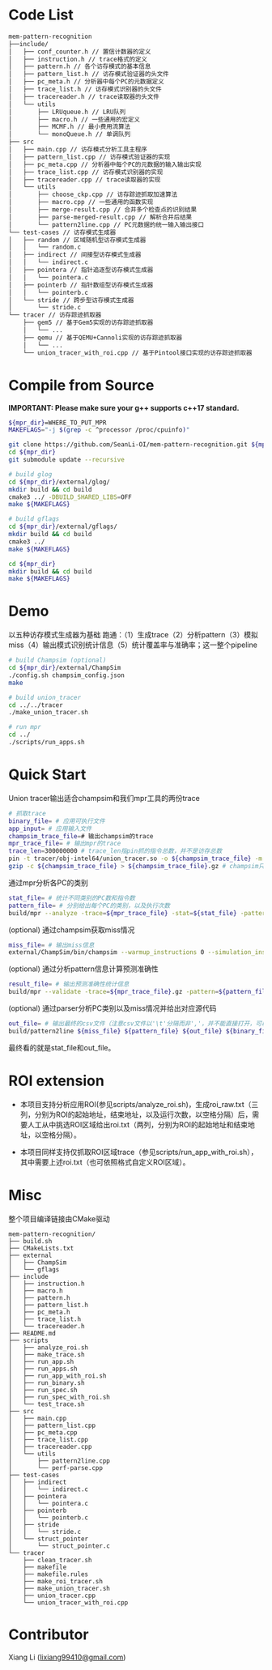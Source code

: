 # Code List
``` bash
mem-pattern-recognition
├──include/
│   ├── conf_counter.h // 置信计数器的定义
│   ├── instruction.h // trace格式的定义
│   ├── pattern.h // 各个访存模式的基本信息
│   ├── pattern_list.h // 访存模式验证器的头文件
│   ├── pc_meta.h // 分析器中每个PC的元数据定义
│   ├── trace_list.h // 访存模式识别器的头文件
│   ├── tracereader.h // trace读取器的头文件
│   └── utils
│       ├── LRUqueue.h // LRU队列
│       ├── macro.h // 一些通用的宏定义
│       ├── MCMF.h // 最小费用流算法
│       └── monoQueue.h // 单调队列
├── src
│   ├── main.cpp // 访存模式分析工具主程序
│   ├── pattern_list.cpp // 访存模式验证器的实现
│   ├── pc_meta.cpp // 分析器中每个PC的元数据的输入输出实现
│   ├── trace_list.cpp // 访存模式识别器的实现
│   ├── tracereader.cpp // trace读取器的实现
│   └── utils
│       ├── choose_ckp.cpp // 访存踪迹抓取加速算法
│       ├── macro.cpp // 一些通用的函数实现
│       ├── merge-result.cpp // 合并多个检查点的识别结果
│       ├── parse-merged-result.cpp // 解析合并后结果
│       └── pattern2line.cpp // PC元数据的统一输入输出接口
└── test-cases // 访存模式生成器
│   ├── random // 区域随机型访存模式生成器
│   │   └── random.c
│   ├── indirect // 间接型访存模式生成器
│   │   └── indirect.c
│   ├── pointera // 指针追逐型访存模式生成器
│   │   └── pointera.c
│   ├── pointerb // 指针数组型访存模式生成器
│   │   └── pointerb.c
│   └── stride // 跨步型访存模式生成器
│       └── stride.c
└── tracer // 访存踪迹抓取器
    ├── gem5 // 基于Gem5实现的访存踪迹抓取器
    │   └── ...
    ├── qemu // 基于QEMU+Cannoli实现的访存踪迹抓取器
    │   └── ...
    └── union_tracer_with_roi.cpp // 基于Pintool接口实现的访存踪迹抓取器
```

# Compile from Source

**IMPORTANT: Please make sure your g++ supports c++17 standard.**

``` bash
${mpr_dir}=WHERE_TO_PUT_MPR
MAKEFLAGS="-j $(grep -c ^processor /proc/cpuinfo)"

git clone https://github.com/SeanLi-OI/mem-pattern-recognition.git ${mpr_dir}
cd ${mpr_dir}
git submodule update --recursive

# build glog
cd ${mpr_dir}/external/glog/
mkdir build && cd build
cmake3 ../ -DBUILD_SHARED_LIBS=OFF
make ${MAKEFLAGS}

# build gflags
cd ${mpr_dir}/external/gflags/
mkdir build && cd build
cmake3 ../
make ${MAKEFLAGS}

cd ${mpr_dir}
mkdir build && cd build
make ${MAKEFLAGS}
```


# Demo

以五种访存模式生成器为基础
跑通：（1）生成trace（2）分析pattern（3）模拟miss（4）输出模式识别统计信息（5）统计覆盖率与准确率；这一整个pipeline
```bash
# build Champsim (optional)
cd ${mpr_dir}/external/ChampSim
./config.sh champsim_config.json
make

# build union_tracer
cd ../../tracer
./make_union_tracer.sh

# run mpr
cd ../
./scripts/run_apps.sh
```

# Quick Start

Union tracer输出适合champsim和我们mpr工具的两份trace
```bash
# 抓取trace
binary_file= # 应用可执行文件
app_input= # 应用输入文件
champsim_trace_file=# 输出champsim的trace
mpr_trace_file= # 输出mpr的trace
trace_len=300000000 # trace_len指pin抓的指令总数，并不是访存总数
pin -t tracer/obj-intel64/union_tracer.so -o ${champsim_trace_file} -m ${mpr_trace_file} -t ${trace_len} -- ${binary_file} <${app_input}
gzip -c ${champsim_trace_file} > ${champsim_trace_file}.gz # champsim只支持gz/xz压缩文件
```

通过mpr分析各PC的类别
```bash
stat_file= # 统计不同类别的PC数和指令数
pattern_file= # 分别给出每个PC的类别，以及执行次数
build/mpr --analyze -trace=${mpr_trace_file} -stat=${stat_file} -pattern=${pattern_file} 2>${result_dir}/${app}/mpr_err.txt
```

(optional) 通过champsim获取miss情况
```bash
miss_file= # 输出miss信息
external/ChampSim/bin/champsim --warmup_instructions 0 --simulation_instructions ${trace_len} ${champsim_trace_file} 2>${miss_file}
```

(optional) 通过分析pattern信息计算预测准确性
```bash
result_file= # 输出预测准确性统计信息
build/mpr --validate -trace=${mpr_trace_file}.gz -pattern=${pattern_file} -result=${result_file} 2>${result_dir}/${app}/valid_err.txt
```

(optional) 通过parser分析PC类别以及miss情况并给出对应源代码
```bash
out_file= # 输出最终的csv文件（注意csv文件以'\t'分隔而非','，并不能直接打开，可以拷贝到excel，再进行分列）
build/pattern2line ${miss_file} ${pattern_file} ${out_file} ${binary_file} 2>err.txt
```

最终看的就是stat_file和out_file。

# ROI extension
* 本项目支持分析应用ROI(参见scripts/analyze_roi.sh)，生成roi_raw.txt（三列，分别为ROI的起始地址，结束地址，以及运行次数，以空格分隔）后，需要人工从中挑选ROI区域给出roi.txt（两列，分别为ROI的起始地址和结束地址，以空格分隔）。

* 本项目同样支持仅抓取ROI区域trace（参见scripts/run_app_with_roi.sh），其中需要上述roi.txt（也可依照格式自定义ROI区域）。



# Misc

整个项目编译链接由CMake驱动
```
mem-pattern-recognition/
├── build.sh
├── CMakeLists.txt
├── external
│   ├── ChampSim
│   └── gflags
├── include
│   ├── instruction.h
│   ├── macro.h
│   ├── pattern.h
│   ├── pattern_list.h
│   ├── pc_meta.h
│   ├── trace_list.h
│   └── tracereader.h
├── README.md
├── scripts
│   ├── analyze_roi.sh
│   ├── make_trace.sh
│   ├── run_app.sh
│   ├── run_apps.sh
│   ├── run_app_with_roi.sh
│   ├── run_binary.sh
│   ├── run_spec.sh
│   ├── run_spec_with_roi.sh
│   └── test_trace.sh
├── src
│   ├── main.cpp
│   ├── pattern_list.cpp
│   ├── pc_meta.cpp
│   ├── trace_list.cpp
│   ├── tracereader.cpp
│   └── utils
│       ├── pattern2line.cpp
│       └── perf-parse.cpp
├── test-cases
│   ├── indirect
│   │   └── indirect.c
│   ├── pointera
│   │   └── pointera.c
│   ├── pointerb
│   │   └── pointerb.c
│   ├── stride
│   │   └── stride.c
│   └── struct_pointer
│       └── struct_pointer.c
└── tracer
    ├── clean_tracer.sh
    ├── makefile
    ├── makefile.rules
    ├── make_roi_tracer.sh
    ├── make_union_tracer.sh
    ├── union_tracer.cpp
    └── union_tracer_with_roi.cpp
```

# Contributor

Xiang Li (lixiang99410@gmail.com)
